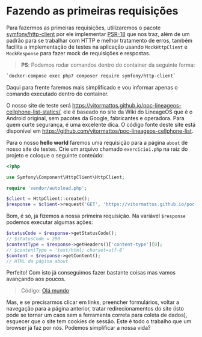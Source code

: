 # Fazendo as primeiras requisições

Para fazermos as primeiras requisições, utilizaremos o pacote [symfony/http-client](https://symfony.com/doc/current/components/http_client.html) por ele implementar [PSR-18](https://www.php-fig.org/psr/psr-18/) que nos traz, além de um padrão para se trabalhar com HTTP e melhor tratamento de erros, também facilita a implementação de testes na aplicação usando `MockHttpClient` e `MockResponse` para fazer mock de requisições e respostas.

> **PS**: Podemos rodar comandos dentro do container da seguinte forma:

```bash
`docker-compose exec php7 composer require symfony/http-client`
```

Daqui para frente faremos mais simplificado e vou informar apenas o comando executado dentro do container.

O nosso site de teste será https://vitormattos.github.io/poc-lineageos-cellphone-list-statics/, ele é baseado no site da Wiki do LineageOS que é o Android original, sem pacotes da Google, fabricantes e operadora. Para quem curte segurança, é uma excelente dica. O código fonte deste site está disponível em https://github.com/vitormattos/poc-lineageos-cellphone-list.

Para o nosso **hello world** faremos uma requisição para a página `about` de nosso site de testes. Crie um arquivo chamado `exercicio1.php` na raiz do projeto e coloque o seguinte conteúdo:

```php
<?php

use Symfony\Component\HttpClient\HttpClient;

require 'vendor/autoload.php';

$client = HttpClient::create();
$response = $client->request('GET', 'https://vitormattos.github.io/poc-lineageos-cellphone-list-statics/about/');
```

Bom, é só, já fizemos a nossa primeira requisição. Na variável `$response` podemos executar algumas ações:

```php
$statusCode = $response->getStatusCode();
// $statusCode = 200
$contentType = $response->getHeaders()['content-type'][0];
// $contentType = 'text/html; charset=utf-8'
$content = $response->getContent();
// HTML da página about
```

Perfeito! Com isto já conseguimos fazer bastante coisas mas vamos avançando aos poucos.

> Código: [Olá mundo](/exercicio/02-ola_mundo.php)

Mas, e se precisarmos clicar em links, preencher formulários, voltar a navegação para a página anterior, tratar redirecionamentos do site (isto pode se tornar um caos sem a ferramenta correta para coleta de dados), esquecer que o site tem cookies de sessão. Este é todo o trabalho que um browser já faz por nós. Podemos simplificar a nossa vida?